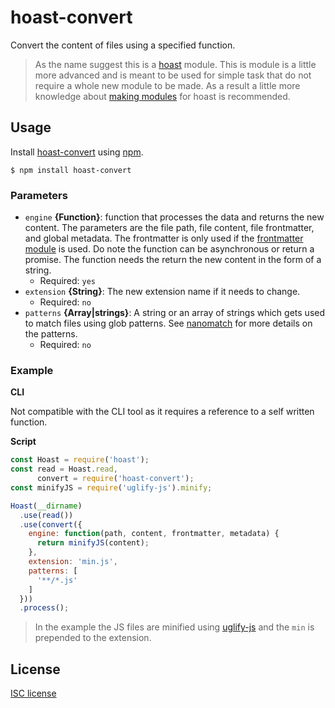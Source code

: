 # hoast-convert

Convert the content of files using a specified function.

> As the name suggest this is a [hoast](https://github.com/hoast/hoast#readme) module.
> This is module is a little more advanced and is meant to be used for simple task that do not require a whole new module to be made. As a result a little more knowledge about [making modules](https://github.com/hoast/hoast#making) for hoast is recommended.

## Usage

Install [hoast-convert](https://npmjs.com/package/hoast-convert) using [npm](https://npmjs.com).

```
$ npm install hoast-convert
```

### Parameters

* `engine` **{Function}**: function that processes the data and returns the new content. The parameters are the file path, file content, file frontmatter, and global metadata. The frontmatter is only used if the [frontmatter module](https://github.com/hoast/hoast-frontmatter#readme) is used. Do note the function can be asynchronous or return a promise. The function needs the return the new content in the form of a string.
	* Required: `yes`
* `extension` **{String}**: The new extension name if it needs to change.
	* Required: `no`
* `patterns` **{Array|strings}**: A string or an array of strings which gets used to match files using glob patterns. See [nanomatch](https://github.com/micromatch/nanomatch#readme) for more details on the patterns.
	* Required: `no`

### Example

**CLI**

Not compatible with the CLI tool as it requires a reference to a self written function.

**Script**

```javascript
const Hoast = require('hoast');
const read = Hoast.read,
      convert = require('hoast-convert');
const minifyJS = require('uglify-js').minify;

Hoast(__dirname)
  .use(read())
  .use(convert({
    engine: function(path, content, frontmatter, metadata) {
      return minifyJS(content);
    },
    extension: 'min.js',
    patterns: [
      '**/*.js'
    ]
  }))
  .process();
```

> In the example the JS files are minified using [uglify-js](https://github.com/mishoo/UglifyJS2#readme) and the `min` is prepended to the extension.

## License

[ISC license](https://github.com/hoast/hoast-convert/blob/master/LICENSE)